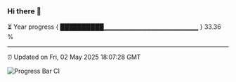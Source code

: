 ### Hi there 👋

⏳ Year progress { ██████████▁▁▁▁▁▁▁▁▁▁▁▁▁▁▁▁▁▁▁▁ } 33.36 %

---

⏰ Updated on Fri, 02 May 2025 18:07:28 GMT

![Progress Bar CI](https://github.com/liununu/liununu/workflows/Progress%20Bar%20CI/badge.svg)
